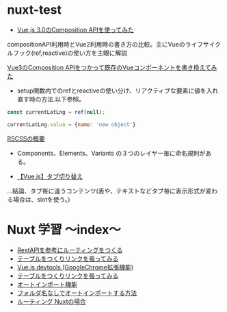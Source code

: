 # nuxt-test

- [Vue.js 3.0のComposition APIを使ってみた](https://re-engines.com/2020/06/15/vue-composition-api/)

compositionAPI利用時とVue2利用時の書き方の比較。主にVueのライフサイクルフック(ref,reactive)の使い方を主眼に解説

[Vue3のComposition APIをつかって既存のVueコンポーネントを書き換えてみた](https://note.com/mizutory/n/n59ecb2aeb0a3)

- setup関数内でのrefとreactiveの使い分け、リアクティブな要素に値を入れ直す時の方法.以下参照。

``` Vue.js
const currentLatLng = ref(null);   

currentLatLng.value = {name: 'new object'}
```

[RSCSSの概要](https://rfs.jp/sb/html-css/html-css-guide/rscss.html)
- Components、Elements、Variants の３つのレイヤー毎に命名規則がある。

- [【Vue.js】タブ切り替え](https://into-the-program.com/vue-tab/)

...結論、タブ毎に違うコンテンツ(表や、テキストなどタブ毎に表示形式が変わる場合は、slotを使う。)



# Nuxt 学習 〜index〜
- [RestAPIを参考にルーティングをつくる](https://github.com/worldwideweb13/typeScript/commit/ec0110205af6197c57d7a0d3d7c2db760c22bb7c)
- [テーブルをつくりリンクを張ってみる]()
- [Vue.js devtools (GoogleChrome拡張機能)]()
- [テーブルをつくりリンクを張ってみる]()
- [オートインポート機能]()
- [フォルダ名なしでオートインポートする方法]()
- [ルーティング Nuxtの場合]()
